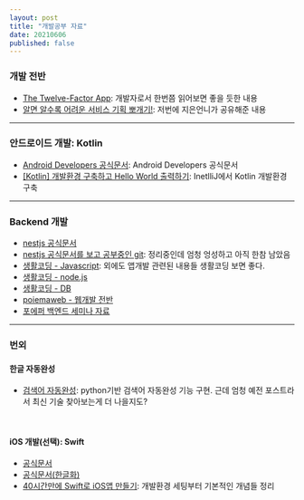 ```yaml
---
layout: post
title: "개발공부 자료"
date: 20210606
published: false
---
```


### 개발 전반

-  [The Twelve-Factor App](https://12factor.net/ko/ ): 개발자로서 한번쯤 읽어보면 좋을 듯한 내용
-  [알면 알수록 어려운 서비스 기획 뽀개기!](https://germweapon.tistory.com/m/406?category=346123): 저번에 지은언니가 공유해준 내용

<hr>

### 안드로이드 개발: Kotlin

- [Android Developers 공식문서](https://developer.android.com/kotlin/first?hl=ko): Android Developers 공식문서
- [[Kotlin] 개발환경 구축하고 Hello World 출력하기](https://m.blog.naver.com/PostView.naver?isHttpsRedirect=true&blogId=wideeyed&logNo=222055173693): InetlliJ에서 Kotlin 개발환경 구축

<hr>

### Backend 개발

- [nestjs 공식문서](https://docs.nestjs.com/)
- [nestjs 공식문서를 보고 공부중인 git](https://github.com/jjeongone/2021_poapper_nest_js_seminar): 정리중인데 엄청 엉성하고 아직 한참 남았음
- [생활코딩 - Javascript](https://opentutorials.org/course/743): 외에도 앱개발 관련된 내용들 생활코딩 보면 좋다. 
- [생활코딩 - node.js](https://opentutorials.org/course/3332)
- [생활코딩 - DB](https://opentutorials.org/course/195)
- [poiemaweb - 웹개발 전반](https://poiemaweb.com/)
- [포에퍼 백엔드 세미나 자료](https://poapper.github.io/backend-seminar/)

<hr>

### 번외

#### 한글 자동완성

- [검색어 자동완성](https://www.synapsoft.co.kr/blog/6025): python기반 검색어 자동완성 기능 구현. 근데 엄청 예전 포스트라서 최신 기술 찾아보는게 더 나을지도?

<br>

#### iOS 개발(선택): Swift

- [공식문서](https://swift.org/)
- [공식문서(한글화)](https://bbiguduk.gitbook.io/swift/)
- [40시간만에 Swift로 iOS앱 만들기](https://devxoul.gitbooks.io/ios-with-swift-in-40-hours/content/Chapter-1/): 개발환경 세팅부터 기본적인 개념들 정리
